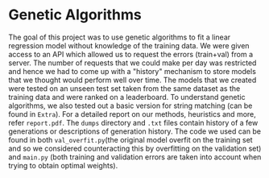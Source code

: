 # Genetic Algorithms
The goal of this project was to use genetic algorithms to fit a linear regression model without knowledge of the training data. We were given access to an API which allowed us to request the errors (train+val) from a server. The number of requests that we could make per day was restricted and hence we had to come up with a "history" mechanism to store models that we thought would perform well over time. The models that we created were tested on an unseen test set taken from the same dataset as the training data and were ranked on a leaderboard. To understand genetic algorithms, we also tested out a basic version for string matching (can be found in ```Extra```). For a detailed report on our methods, heuristics and more, refer ```report.pdf```. The ```dumps``` directory and ```.txt``` files contain history of a few generations or descriptions of generation history. The code we used can be found in both ```val_overfit.py```(the original model overfit on the training set and so we considered counteracting this by overfitting on the validation set) and ```main.py``` (both training and validation errors are taken into account when trying to obtain optimal weights).
